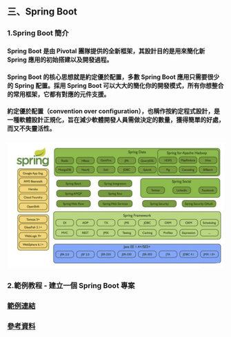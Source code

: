 ## 三、Spring Boot
### 1.Spring Boot 簡介
#### Spring Boot 是由 Pivotal 團隊提供的全新框架，其設計目的是用來簡化新 Spring 應用的初始搭建以及開發過程。
#### Spring Boot 的核心思想就是約定優於配置，多數 Spring Boot 應用只需要很少的 Spring 配置。採用 Spring Boot 可以大大的簡化你的開發模式，所有你想整合的常用框架，它都有對應的元件支援。
#### 約定優於配置（convention over configuration），也稱作按約定程式設計，是一種軟體設計正規化，旨在減少軟體開發人員需做決定的數量，獲得簡單的好處，而又不失靈活性。
### <img src="../images/spring-boot.png">

### 2.範例教程 - 建立一個 Spring Boot 專案 
### [範例連結](https://spring.io/guides/gs/spring-boot/ "Spring Boot start example")
### [參考資料](https://kknews.cc/zh-tw/code/qxmpyvb.html/ "教學網站及範例")
